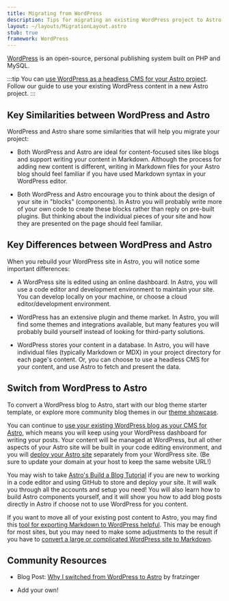 ```yaml
---
title: Migrating from WordPress
description: Tips for migrating an existing WordPress project to Astro
layout: ~/layouts/MigrationLayout.astro
stub: true
framework: WordPress
---
```


[WordPress](https://wordpress.org) is an open-source, personal publishing system built on PHP and MySQL.


:::tip
You can [use WordPress as a headless CMS for your Astro project](/en/guides/cms/wordpress/). Follow our guide to use your existing WordPress content in a new Astro project.
:::

## Key Similarities between WordPress and Astro

WordPress and Astro share some similarities that will help you migrate your project:

- Both WordPress and Astro are ideal for content-focused sites like blogs and support writing your content in Markdown. Although the process for adding new content is different, writing in Markdown files for your Astro blog should feel familiar if you have used Markdown syntax in your WordPress editor.

- Both WordPress and Astro encourage you to think about the design of your site in "blocks" (components). In Astro you will probably write more of your own code to create these blocks rather than reply on pre-built plugins. But thinking about the individual pieces of your site and how they are presented on the page should feel familiar.

## Key Differences between WordPress and Astro

When you rebuild your WordPress site in Astro, you will notice some important differences:

- A WordPress site is edited using an online dashboard. In Astro, you will use a code editor and development environment to maintain your site. You can develop locally on your machine, or choose a cloud editor/development environment.

- WordPress has an extensive plugin and theme market. In Astro, you will find some themes and integrations available, but many features you will probably build yourself instead of looking for third-party solutions.

- WordPress stores your content in a database. In Astro, you will have individual files (typically Markdown or MDX) in your project directory for each page's content. Or, you can choose to use a headless CMS for your content, and use Astro to fetch and present the data.

## Switch from WordPress to Astro

To convert a WordPress blog to Astro, start with our blog theme starter template, or explore more community blog themes in our [theme showcase](https://astro.build/themes). 

You can continue to [use your existing WordPress blog as your CMS for Astro](/en/guides/cms/wordpress/), which means you will keep using your WordPress dashboard for writing your posts. Your content will be managed at WordPress, but all other aspects of your Astro site will be built in your code editing environment, and you will [deploy your Astro site](/en/guides/deploy/) separately from your WordPress site. (Be sure to update your domain at your host to keep the same website URL!)

You may wish to take [Astro's Build a Blog Tutorial](/en/tutorial/0-introduction/) if you are new to working in a code editor and using GitHub to store and deploy your site. It will walk you through all the accounts and setup you need! You will also learn how to build Astro components yourself, and it will show you how to add blog posts directly in Astro if choose not to use WordPress for you content.

If you want to move all of your existing post content to Astro, you may find this [tool for exporting Markdown to WordPress helpful](https://github.com/lonekorean/wordpress-export-to-markdown). This may be enough for most sites, but you may need to make some adjustments to the result if you have to [convert a large or complicated WordPress site to Markdown](https://swizec.com/blog/how-to-export-a-large-wordpress-site-to-markdown/).

## Community Resources

- Blog Post: [Why I switched from WordPress to Astro](https://dev.to/fratzinger/why-i-switched-from-wordpress-to-astro-5ge) by fratzinger

- Add your own!